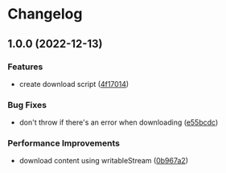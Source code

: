 # Changelog

## 1.0.0 (2022-12-13)


### Features

* create download script ([4f17014](https://github.com/remarkablemark/puppeteer-download/commit/4f17014a9a8671899ae1012c1f6f709297c05b47))


### Bug Fixes

* don't throw if there's an error when downloading ([e55bcdc](https://github.com/remarkablemark/puppeteer-download/commit/e55bcdc2f12aa0c31f2b12e9b0a87b559fc5a602))


### Performance Improvements

* download content using writableStream ([0b967a2](https://github.com/remarkablemark/puppeteer-download/commit/0b967a23577e7d34ec46750be7075230922bb509))
